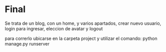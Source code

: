 # Final


Se trata de un blog, con un home, y varios apartados, crear nuevo usuario, login para ingresar, eleccion de avatar y logout

para correrlo ubicarse en la carpeta project y utilizar el comando: python manage.py runserver 


